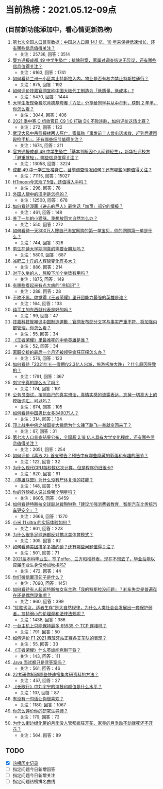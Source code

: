 # 当前热榜：2021.05.12-09点
## (目前新功能添加中，看心情更新热榜)
1. [第七次全国人口普查数据：中国总人口超 14.1 亿，10 年来保持低速增长，还有哪些信息值得关注？](https://www.zhihu.com/question/458811096)
    * 关注：25736, 回答：3514
2. [警方通报成都 49 中学生坠亡：排除刑案，家属对调查结论无异议，还有哪些信息值得关注？](https://www.zhihu.com/question/458909971)
    * 关注：6163, 回答：1741
3. [如何看待兰州一小区禁止特斯拉入内，物业是否有权力禁止特斯拉通行？](https://www.zhihu.com/question/458089175)
    * 关注：875, 回答：192
4. [如何评价技嘉官网宣称中国大陆代工制造为「低质量、低成本」?](https://www.zhihu.com/question/458796364)
    * 关注：5470, 回答：1444
5. [大学生发现免费吃肯德基套餐「方法」分享给同学并从中牟利，获刑 2 年半，你怎么看？](https://www.zhihu.com/question/458862544)
    * 关注：3044, 回答：406
6. [2021 季中赛 C 组收官日 C9 1:0 打破 DK 不败连胜，如何评价这场比赛？](https://www.zhihu.com/question/458906118)
    * 关注：272, 回答：122
7. [武汉大风中吊篮撞楼两人死亡，家属称「事发前工人曾电话求救，赶到后遭围殴抢手机」，还有哪些细节值得关注？](https://www.zhihu.com/question/458864077)
    * 关注：1674, 回答：211
8. [官方通报成都 49 中学生坠亡「基本判断因个人问题轻生」，新华社评校方「避重就轻」，哪些信息值得关注？](https://www.zhihu.com/question/458795206)
    * 关注：13058, 回答：3224
9. [成都 49 中一学生坠楼身亡，目前调查情况如何？还有哪些问题值得关注？](https://www.zhihu.com/question/458690995)
    * 关注：71115, 回答：15027
10. [HTmoon今天涨了5倍，还值得入手吗？](https://www.zhihu.com/question/458753981)
    * 关注：298, 回答：78
11. [外国人眼中的汉字是怎样的？](https://www.zhihu.com/question/35963650)
    * 关注：12500, 回答：678
12. [如何看待漫画《进击的巨人》最终话「加页」部分的情报？](https://www.zhihu.com/question/458937970)
    * 关注：461, 回答：148
13. [养了一年的小猫咪，我想放回大自然怎么办？](https://www.zhihu.com/question/457533958)
    * 关注：550, 回答：272
14. [如何看待一天300万人搜自己淘宝网购的第一单宝贝，你的网购第一单是什么？](https://www.zhihu.com/question/458802423)
    * 关注：744, 回答：326
15. [男生在读大学期间真的需要女朋友吗？](https://www.zhihu.com/question/22503810)
    * 关注：5800, 回答：687
16. [减肥二十斤的人容貌变化有多大？](https://www.zhihu.com/question/339245837)
    * 关注：886, 回答：214
17. [对于久坐的人，屁股下加个坐垫有用吗？](https://www.zhihu.com/question/355087220)
    * 关注：1875, 回答：149
18. [有哪些看起来有点大病的“冷知识”？](https://www.zhihu.com/question/458360832)
    * 关注：288, 回答：28
19. [不吹不黑，你觉得《王者荣耀》里开团能力最强的英雄是谁？](https://www.zhihu.com/question/457720589)
    * 关注：164, 回答：133
20. [纯手工的东西就代表是好的吗？](https://www.zhihu.com/question/443837003)
    * 关注：99, 回答：47
21. [技嘉科技就嘲讽中国制造道歉：官网发布部分文字与事实严重不符，将加强内部管理，你怎么看？](https://www.zhihu.com/question/458846399)
    * 关注：55, 回答：34
22. [《王者荣耀》里最难死的中单英雄是谁？](https://www.zhihu.com/question/458262505)
    * 关注：52, 回答：34
23. [离职交接的最后一个月还被领导疯狂压榨怎么办？](https://www.zhihu.com/question/455719427)
    * 关注：576, 回答：123
24. [如何看待「2021年五一假期仅2.3亿人出游，旅游板块大跌」？什么原因导致的？](https://www.zhihu.com/question/458156454)
    * 关注：1791, 回答：367
25. [刘宇宁真的那么火了吗？](https://www.zhihu.com/question/455642291)
    * 关注：174, 回答：101
26. [公务员面试，按照自己的真实想法，真情实感的流露表达，忘掉一切高大上的模板词汇，可以吗？](https://www.zhihu.com/question/453765153)
    * 关注：674, 回答：105
27. [如何看待中国男比女多3490万人？](https://www.zhihu.com/question/458812341)
    * 关注：314, 回答：104
28. [顶上战争中佛之战国变大佛后为什么锤了路飞一拳就变回来了？](https://www.zhihu.com/question/458446208)
    * 关注：67, 回答：31
29. [第七次人口普查结果公布，全国超 2.18 亿人具有大学文化程度，还有哪些信息值得关注？](https://www.zhihu.com/question/458813993)
    * 关注：2051, 回答：254
30. [如何评价《毒液 2》首支预告？预告中有哪些隐藏的彩蛋和有趣的细节？](https://www.zhihu.com/question/458745668)
    * 关注：122, 回答：32
31. [为什么现代CPU每秒数亿次计算，但是程序仍旧很卡?](https://www.zhihu.com/question/458730114)
    * 关注：820, 回答：91
32. [《英雄联盟》为什么没有尸体复活的技能？](https://www.zhihu.com/question/456810195)
    * 关注：148, 回答：55
33. [你的外貌被人说过像哪个明星吗？](https://www.zhihu.com/question/367145594)
    * 关注：8605, 回答：6459
34. [如何看待特斯拉全球副总裁陶琳称「建议加强消费者教育，智能汽车比传统汽车更安全」？](https://www.zhihu.com/question/458706368)
    * 关注：2666, 回答：1270
35. [小米 11 ultra 的实际体验如何？](https://www.zhihu.com/question/452077572)
    * 关注：801, 回答：223
36. [为什么很多足球迷都反对搞北美体育模式？](https://www.zhihu.com/question/455862468)
    * 关注：305, 回答：92
37. [如何看待美团拼多多被约谈？还有哪些问题值得关注？](https://www.zhihu.com/question/458736672)
    * 关注：501, 回答：71
38. [2021届本科毕业生，签了offer、三方和推荐表，现在不想去了，毕业后能以应届毕业生身份参加秋招吗?](https://www.zhihu.com/question/457035243)
    * 关注：472, 回答：44
39. [你们微信置顶句子是什么？](https://www.zhihu.com/question/353636992)
    * 关注：7090, 回答：1451
40. [如何看待有人起诉特斯拉女车主称「我的特斯拉没问题」？刹车失灵是普遍存在还是偶然现象呢？](https://www.zhihu.com/question/458816200)
    * 关注：960, 回答：399
41. [“优胜劣汰，适者生存”是大自然规律，为什么人类社会会发展出一套保护弱者，扶持弱小的伦理观和法律法规呢？](https://www.zhihu.com/question/458755052)
    * 关注：1438, 回答：386
42. [一台主机上只能保持最多 65535 个 TCP 连接吗？](https://www.zhihu.com/question/361111920)
    * 关注：791, 回答：50
43. [如何评价 F1 2021 西班牙站正赛各支车队的表现？](https://www.zhihu.com/question/458592073)
    * 关注：55, 回答：33
44. [《王者荣耀》什么英雄能克制干将？](https://www.zhihu.com/question/458540704)
    * 关注：143, 回答：111
45. [Java 面试都只是背答案吗？](https://www.zhihu.com/question/452184164)
    * 关注：561, 回答：46
46. [22考研你知道哪些快速搜集考研资料的方法？](https://www.zhihu.com/question/458675816)
    * 关注：457, 回答：27
47. [《长歌行》中刘宇宁的演技和颜值是什么水平？](https://www.zhihu.com/question/455159690)
    * 关注：107, 回答：87
48. [有没有一句话让你很喜欢？](https://www.zhihu.com/question/314113669)
    * 关注：1180, 回答：1067
49. [你怎么评价你的研究生导师？](https://www.zhihu.com/question/456973556)
    * 关注：179, 回答：73
50. [为什么街边绿化带的月季没人管都疯狂开花，家养的月季动不动就死还不开花？](https://www.zhihu.com/question/458723730)
    * 关注：564, 回答：89
## TODO
* [x] [热榜历史记录](hot_history/AllHot.md)
* [ ] 指定问题今日新增回答
* [ ] 指定问题今日新增关注
* [ ] 指定问题热榜排名曲线
